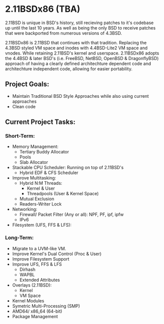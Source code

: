 # 2.11BSDx86 (TBA)
2.11BSD is unique in BSD's history, still recieving patches to it's codebase up until the last 10 years. As well as being the only BSD to receive patches that were backported from numerous versions of 4.3BSD.

2.11BSDx86 is 2.11BSD that continues with that tradition. Replacing the 4.3BSD styled VM space and inodes with 4.4BSD-Lite2 VM space and vnodes. While retaining 2.11BSD's kernel and userspace. 2.11BSDx86 adopts the 4.4BSD & later BSD's (i.e. FreeBSD, NetBSD, OpenBSD & DragonflyBSD) approach of having a clearly defined architechture dependent code and architechture independent code, allowing for easier portability.

## Project Goals:
- Maintain Traditional BSD Style Approaches while also using current approaches
- Clean code

## Current Project Tasks:
### Short-Term:
- Memory Management:
    - Tertiary Buddy Allocator
    - Pools
    - Slab Allocator
- Stackable CPU Scheduler: Running on top of 2.11BSD's
    - Hybrid EDF & CFS Scheduler
- Improve Multitasking:
    - Hybrid N:M Threads:
        - Kernel & User
        - Threadpools (User & Kernel Space)
    - Mutual Exclusion
    - Readers-Writer Lock
- Networking:
    - Firewall/ Packet Filter (Any or all): NPF, PF, ipf, ipfw
    - IPv6
- Filesystem (UFS, FFS & LFS):

### Long-Term:
- Migrate to a UVM-like VM.
- Improve Kernel's Dual Control (Proc & User)
- Improve Filesystem Support
- Improve UFS, FFS & LFS
    - Dirhash
    - WAPBL
    - Extended Attributes
- Overlays (2.11BSD):
    - Kernel
    - VM Space
- Kernel Modules
- Symetric Multi-Processing (SMP)
- AMD64/ x86_64 (64-bit)
- Package Management